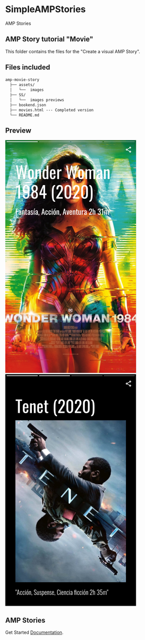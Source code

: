# SimpleAMPStories
AMP Stories

## AMP Story tutorial "Movie"

This folder contains the files for the "Create a visual AMP Story".

## Files included

```text
amp-movie-story
  ├── assets/
  │   └──  images  
  ├── SS/
  │   └──  images previews
  ├── bookend.json   
  ├── movies.html --- Completed version
  └── README.md
```

## Preview
![AMP Stories](SS/SS1.png?raw=true "AMP Stories")
![AMP Stories](SS/SS2.png?raw=true "AMP Stories")

## AMP Stories

Get Started [Documentation](https://amp.dev/documentation/).
